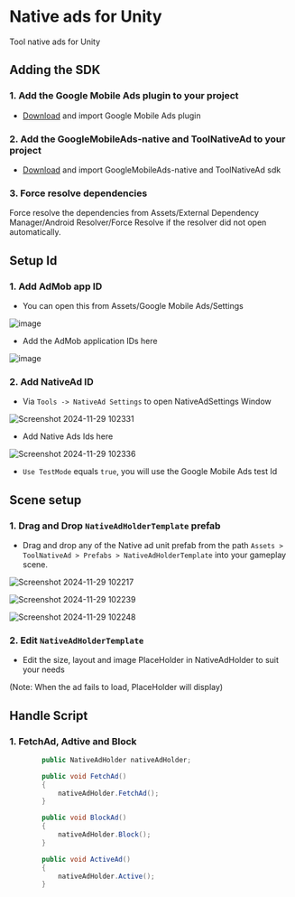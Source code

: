 # Native ads for Unity
Tool native ads for Unity

## Adding the SDK
### 1. Add the Google Mobile Ads plugin to your project <br>
- [Download](https://github.com/googleads/googleads-mobile-unity/releases) and import Google Mobile Ads plugin
### 2. Add the GoogleMobileAds-native and ToolNativeAd to your project <br>
- [Download](https://github.com/unity-package/native-ads-unity/releases) and import  GoogleMobileAds-native and ToolNativeAd sdk

### 3. Force resolve dependencies
Force resolve the dependencies from Assets/External Dependency Manager/Android Resolver/Force Resolve if the resolver did not open automatically.

## Setup Id

### 1. Add AdMob app ID

- You can open this from Assets/Google Mobile Ads/Settings

![image](https://github.com/user-attachments/assets/9e82b1c8-ae6b-4fc8-ac94-7f263ee8a5b5)

- Add the AdMob application IDs here


![image](https://github.com/user-attachments/assets/e563636b-3eac-45e4-a301-e14c77961648)

### 2. Add NativeAd ID

- Via `Tools -> NativeAd Settings` to open NativeAdSettings Window

![Screenshot 2024-11-29 102331](https://github.com/user-attachments/assets/2ceeb3fc-9f47-421a-88b5-762f6a0b5f23)

- Add Native Ads Ids here

![Screenshot 2024-11-29 102336](https://github.com/user-attachments/assets/b4615a5a-b5d9-44ce-87bc-7ee5b78c5ed6)

- `Use TestMode` equals `true`, you will use the Google Mobile Ads test Id

## Scene setup

### 1. Drag and Drop `NativeAdHolderTemplate` prefab 

- Drag and drop any of the Native ad unit prefab from the path `Assets > ToolNativeAd > Prefabs > NativeAdHolderTemplate` into your gameplay scene.


![Screenshot 2024-11-29 102217](https://github.com/user-attachments/assets/35cad516-b98c-45f5-90cd-fc193018ea71)

  
![Screenshot 2024-11-29 102239](https://github.com/user-attachments/assets/239cc680-1d8d-4c7b-aa65-6961851f0639)


![Screenshot 2024-11-29 102248](https://github.com/user-attachments/assets/40bb07d7-85fb-4bb3-8bf7-fa9f93221801)

### 2. Edit `NativeAdHolderTemplate`

- Edit the size, layout and image PlaceHolder in NativeAdHolder to suit your needs

(Note: When the ad fails to load, PlaceHolder will display)


## Handle Script

### 1. FetchAd, Adtive and Block

```csharp
        public NativeAdHolder nativeAdHolder;

        public void FetchAd()
        {
            nativeAdHolder.FetchAd();
        }

        public void BlockAd()
        {
            nativeAdHolder.Block();
        }

        public void ActiveAd()
        {
            nativeAdHolder.Active();
        }
```
